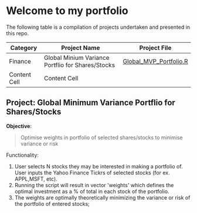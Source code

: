 # **Welcome to my portfolio**

The following table is a compilation of projects undertaken and presented in this repo.

| Category  | Project Name | Project File |
| ------------- | ------------- | ------------- |  
| Finance  | Global Minium Variance Portflio for Shares/Stocks  | [Global_MVP_Portfolio.R](https://github.com/himansh1/portfolio/blob/main/R/Global_MVP_Portfolio.R)
| Content Cell  | Content Cell  |


## Project: Global Minimum Variance Portflio for Shares/Stocks

**Objective**: 
>Optimise weights in portfolio of selected shares/stocks to minimise variance or risk

Functionality: 
1. User selects N stocks they may be interested in making a portfolio of. User inputs the Yahoo Finance Tickrs of selected stocks (for ex. APPL,MSFT, etc). 
2. Running the script will result in vector 'weights' which defines the optimal investment as a % of total in each stock of the portfolio.
3. The weights are optimally theoretically minimizing the variance or risk of the portfolio of entered stocks;

